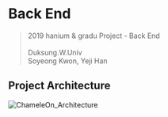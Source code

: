 # Back End
> 2019 hanium & gradu Project - Back End
<br><br>Duksung.W.Univ
<br>Soyeong Kwon, Yeji Han

## Project Architecture
![ChameleOn_Architecture](https://user-images.githubusercontent.com/40830852/54864146-14265380-4d96-11e9-8dab-faaa59288a4f.png)

